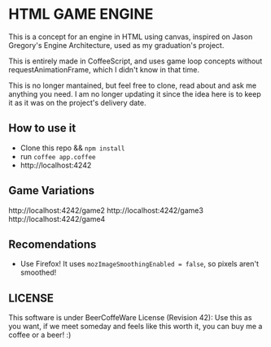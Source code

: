 HTML GAME ENGINE
================

This is a concept for an engine in HTML using canvas, inspired on Jason Gregory's Engine Architecture, used as my graduation's project.

This is entirely made in CoffeeScript, and uses game loop concepts without requestAnimationFrame, which I didn't know in that time.

This is no longer mantained, but feel free to clone, read about and ask me anything you need. I am no longer updating it since the idea here is to keep it as it was on the project's delivery date.

## How to use it

- Clone this repo && `npm install`
- run `coffee app.coffee`
- http://localhost:4242

## Game Variations

http://localhost:4242/game2
http://localhost:4242/game3
http://localhost:4242/game4

## Recomendations

- Use Firefox! It uses `mozImageSmoothingEnabled = false`, so pixels aren't smoothed!



## LICENSE
This software is under BeerCoffeWare License (Revision 42):
Use this as you want, if we meet someday and feels like this worth it, you can buy me a coffee or a beer! :)
